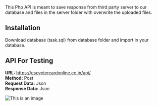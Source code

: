 This Php API is meant to save response from third party server to our database and files in the server folder with overwrite the uploaded files.

## Installation

Download database (task.sql) from database folder and import in your database.

## API For Testing

<b>URL:</b> https://cscvotercardonline.co.in/api/ <br>
<b>Method:</b> Post <br>
<b>Request Data:</b> Json <br>
<b>Response Data:</b> Json

![This is an image](https://cscvotercardonline.co.in/screenshot/image.png)




